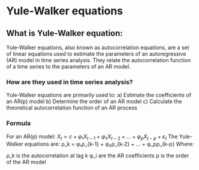 # Yule-Walker equations

## What is Yule-Walker equation:
Yule-Walker equations, also known as autocorrelation equations, are a set of linear equations used to estimate the parameters of an autoregressive (AR) model in time series analysis. They relate the autocorrelation function of a time series to the parameters of an AR model.

### How are they used in time series analysis?
Yule-Walker equations are primarily used to:
a) Estimate the coefficients of an AR(p) model
b) Determine the order of an AR model
c) Calculate the theoretical autocorrelation function of an AR process

### Formula
For an AR(p) model:
$X_t = c + φ₁X_{t-1} + φ₂X_{t-2} + ... + φ_pX_{t-p} + ε_t$
The Yule-Walker equations are:
ρ_k = φ₁ρ_{k-1} + φ₂ρ_{k-2} + ... + φ_pρ_{k-p}
Where:

ρ_k is the autocorrelation at lag k
φ_i are the AR coefficients
p is the order of the AR model
